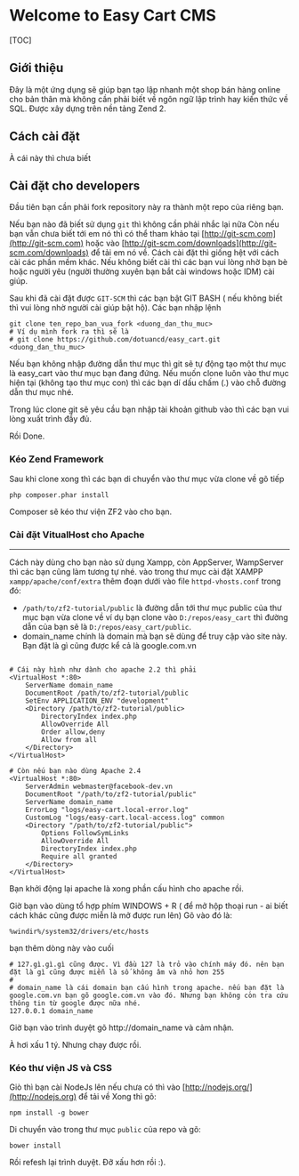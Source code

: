 Welcome to Easy Cart CMS
=======================

[TOC]


## Giới thiệu

Đây là một ứng dụng sẽ giúp bạn tạo lập nhanh một shop bán hàng online cho bản thân mà không cần phải biết về ngôn ngữ lập trình hay kiến thức về SQL. Được xây dựng trên nền tảng Zend 2.

## Cách cài đặt

À cái này thì chưa biết

## Cài đặt cho developers

Đầu tiên bạn cần phải fork repository này ra thành một repo của riêng bạn.

Nếu bạn nào đã biết sử dụng `git` thì không cần phải nhắc lại nữa
Còn nếu bạn vẫn chưa biết tới em nó thì có thể tham khảo tại
[http://git-scm.com](http://git-scm.com) hoặc vào [http://git-scm.com/downloads](http://git-scm.com/downloads) để tải em nó về. Cách cài đặt thì giống hệt với cách cài các phần mềm khác. Nếu không biết cài thì các bạn vui lòng nhờ bạn bè hoặc người yêu (người thường xuyên bạn bắt cài windows hoặc IDM) cài giúp.

Sau khi đã cài đặt được `GIT-SCM` thì các bạn bật GIT BASH ( nếu không biết thì vui lòng nhờ người cài giúp bật hộ).
Các bạn nhập lệnh

```
git clone ten_repo_ban_vua_fork <duong_dan_thu_muc>
# Ví dụ mình fork ra thì sẽ là
# git clone https://github.com/dotuancd/easy_cart.git <duong_dan_thu_muc>

```
Nếu bạn không nhập đường dẫn thư mục thì git sẽ tự động tạo một thư mục là easy_cart vào thư mục bạn đang đứng.
Nếu muốn clone luôn vào thư mục hiện tại (không tạo thư mục con) thì các bạn dí dấu chấm (.) vào chỗ đường dẫn thư mục nhé.

Trong lúc clone git sẽ yêu cầu bạn nhập tài khoản github vào thì các bạn vui lòng xuất trình đầy đủ.

Rồi Done.

### Kéo Zend Framework

Sau khi clone xong thì các bạn di chuyển vào thư mục vừa clone về gõ tiếp
```
php composer.phar install
```

Composer sẽ kéo thư viện ZF2 vào cho bạn.


### Cài đặt VitualHost cho Apache
-----------------------------

Cách này dùng cho bạn nào sử dụng Xampp, còn AppServer, WampServer thì các bạn cũng làm tương tự nhé.
vào trong thư mục cài đặt XAMPP `xampp/apache/conf/extra`
thêm đoạn dưới vào file `httpd-vhosts.conf` trong đó:

* `/path/to/zf2-tutorial/public` là đường dẫn tới thư mục public của thư mục bạn vừa clone về ví dụ bạn clone vào `D:/repos/easy_cart` thì đường dẫn của bạn sẽ là `D:/repos/easy_cart/public`.
* domain_name chính là domain mà bạn sẽ dùng để truy cập vào site này. Bạn đặt là gì cũng được kể cả là google.com.vn


```

# Cái này hình như dành cho apache 2.2 thì phải
<VirtualHost *:80>
    ServerName domain_name
    DocumentRoot /path/to/zf2-tutorial/public
    SetEnv APPLICATION_ENV "development"
    <Directory /path/to/zf2-tutorial/public>
        DirectoryIndex index.php
        AllowOverride All
        Order allow,deny
        Allow from all
    </Directory>
</VirtualHost>

# Còn nếu bạn nào dùng Apache 2.4
<VirtualHost *:80>
	ServerAdmin webmaster@facebook-dev.vn
    DocumentRoot "/path/to/zf2-tutorial/public"
    ServerName domain_name
    ErrorLog "logs/easy-cart.local-error.log"
    CustomLog "logs/easy-cart.local-access.log" common
	<Directory "/path/to/zf2-tutorial/public">
		Options FollowSymLinks
		AllowOverride All
        DirectoryIndex index.php
        Require all granted
    </Directory>
</VirtualHost>
```

Bạn khởi động lại apache là xong phần cấu hình cho apache rồi.

Giờ bạn vào dùng tổ hợp phím WINDOWS + R ( để mở hộp thoại run - ai biết cách khác cũng được miễn là mở được run lên)
Gõ vào đó  là:

```
%windir%/system32/drivers/etc/hosts
```
bạn thêm dòng này vào cuối
```
# 127.gì.gì.gì cũng được. Vì đầu 127 là trỏ vào chính máy đó. nên bạn đặt là gì cũng được miễn là số không âm và nhỏ hơn 255
# 
# domain_name là cái domain bạn cấu hình trong apache. nếu bạn đặt là google.com.vn bạn gõ google.com.vn vào đó. Nhưng bạn không còn tra cứu thông tin từ google được nữa nhé.
127.0.0.1 domain_name 
```

Giờ bạn vào trình duyệt gõ http://domain_name và cảm nhận.

À hơi xấu 1 tý. Nhưng chạy được rồi.

### Kéo thư viện JS và CSS

Giò thì bạn cài NodeJs lên nếu chưa có thì vào [http://nodejs.org/](http://nodejs.org) để tải về
Xong thì gõ:
```
npm install -g bower
```

Di chuyển vào trong thư mục `public` của repo và gõ:

```
bower install
```

Rồi refesh lại trình duyệt. Đỡ xấu hơn rồi :).
